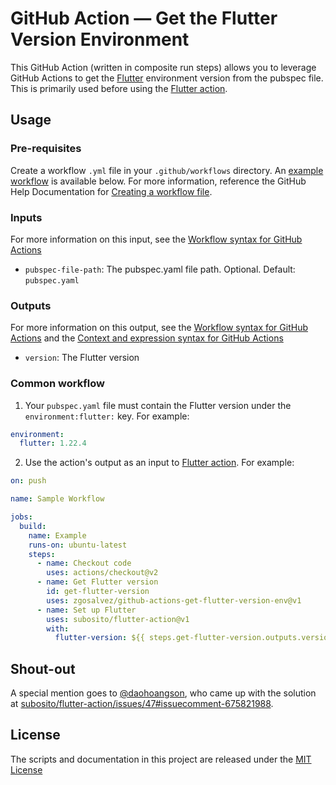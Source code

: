 # GitHub Action — Get the Flutter Version Environment

This GitHub Action (written in composite run steps) allows you to leverage GitHub Actions to get the [Flutter](https://flutter.dev) environment version from the pubspec file. This is primarily used before using the [Flutter action](https://github.com/marketplace/actions/flutter-action).

## Usage
### Pre-requisites
Create a workflow `.yml` file in your `.github/workflows` directory. An [example workflow](#common-workflow) is available below. For more information, reference the GitHub Help Documentation for [Creating a workflow file](https://help.github.com/en/articles/configuring-a-workflow#creating-a-workflow-file).

### Inputs
For more information on this input, see the [Workflow syntax for GitHub Actions](https://docs.github.com/actions/reference/workflow-syntax-for-github-actions#jobsjob_idstepswith)

* `pubspec-file-path`: The pubspec.yaml file path. Optional. Default: `pubspec.yaml`

### Outputs
For more information on this output, see the [Workflow syntax for GitHub Actions](https://docs.github.com/actions/reference/workflow-syntax-for-github-actions#jobsjob_idoutputs) and the [Context and expression syntax for GitHub Actions](https://docs.github.com/actions/reference/context-and-expression-syntax-for-github-actions#steps-context)

* `version`: The Flutter version

### Common workflow

1. Your `pubspec.yaml` file must contain the Flutter version under the `environment:flutter:` key. For example:
```yaml
environment:
  flutter: 1.22.4
```
2. Use the action's output as an input to [Flutter action](https://github.com/marketplace/actions/flutter-action). For example:
```yaml
on: push

name: Sample Workflow

jobs:
  build:
    name: Example
    runs-on: ubuntu-latest
    steps:
      - name: Checkout code
        uses: actions/checkout@v2
      - name: Get Flutter version
        id: get-flutter-version
        uses: zgosalvez/github-actions-get-flutter-version-env@v1
      - name: Set up Flutter
        uses: subosito/flutter-action@v1
        with:
          flutter-version: ${{ steps.get-flutter-version.outputs.version }}
```

## Shout-out
A special mention goes to [@daohoangson](https://github.com/daohoangson), who came up with the solution at [subosito/flutter-action/issues/47#issuecomment-675821988](https://github.com/subosito/flutter-action/issues/47#issuecomment-675821988).

## License
The scripts and documentation in this project are released under the [MIT License](LICENSE)